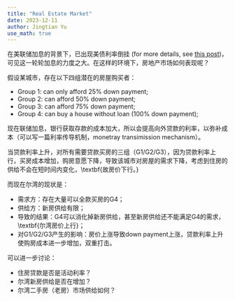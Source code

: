 ```yaml
---
title: "Real Estate Market"
date: 2023-12-11
author: Jingtian Yu
use_math: true
---
```


在美联储加息的背景下，已出现美债利率倒挂 (for more details, see [this post](https://yu-jingtian.github.io/yield-curve/))，可见这一轮轮加息的力度之大。在这样的环境下，房地产市场如何表现呢？

假设某城市，存在以下四组潜在的房屋购买者：
- Group 1: can only afford 25% down payment;
- Group 2: can afford 50% down payment;
- Group 3: can afford 75% down payment;
- Group 4: can buy a house without loan (100% down payment);

现在联储加息，银行获取存款的成本加大，所以会提高向外贷款的利率，以弥补成本（可以写一篇利率传导机制，monetray transimission mechanism）。

当贷款利率上升，对所有需要贷款买房的三组（G1/G2/G3），因为贷款利率上行，买房成本增加，购房意愿下降，导致该城市对房屋的需求下降，考虑到住房的供给不会在短时间内变化，\textbf{故房价下行。}

而现在尔湾的现状是：
- 需求方：存在大量可以全款买房的G4；
- 供给方：新房供给有限；
- 导致的结果：G4可以消化掉新房供给，甚至新房供给还不能满足G4的需求，\textbf{尔湾房价上行}；
- 对G1/G2/G3产生的影响：房价上涨导致down payment上涨，贷款利率上升使购房成本进一步增加，双重打击。

可以进一步讨论：
- 住房贷款是否是活动利率？
- 尔湾新房供给是否在增加？
- 尔湾二手房（老房）市场供给如何？



